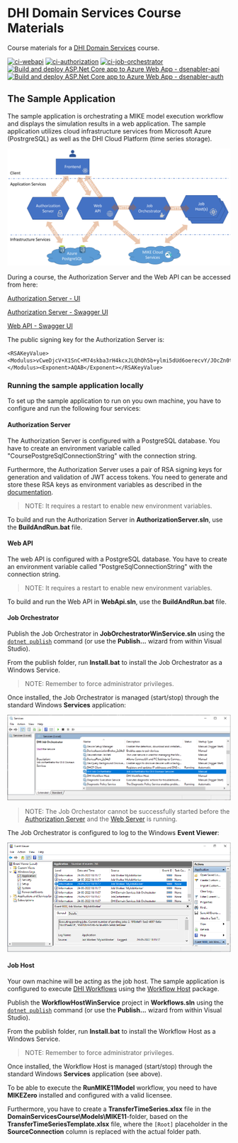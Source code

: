 # DHI Domain Services Course Materials
Course materials for a [DHI Domain Services](https://github.com/DHI/DomainServices) course.

[![ci-webapi](https://github.com/DHI/DomainServicesCourse/workflows/ci-webapi/badge.svg)](https://github.com/DHI/DomainServicesCourse/actions/workflows/ci-webapi.yml)
[![ci-authorization](https://github.com/DHI/DomainServicesCourse/workflows/ci-authorization/badge.svg)](https://github.com/DHI/DomainServicesCourse/actions/workflows/ci-authorization.yml)
[![ci-job-orchestrator](https://github.com/DHI/DomainServicesCourse/workflows/ci-job-orchestrator/badge.svg)](https://github.com/DHI/DomainServicesCourse/actions/workflows/ci-job-orchestrator.yml)
[![Build and deploy ASP.Net Core app to Azure Web App - dsenabler-api](https://github.com/DHI/DomainServicesCourse/actions/workflows/main_dsenabler-api.yml/badge.svg)](https://github.com/DHI/DomainServicesCourse/actions/workflows/main_dsenabler-api.yml)
[![Build and deploy ASP.Net Core app to Azure Web App - dsenabler-auth](https://github.com/DHI/DomainServicesCourse/actions/workflows/main_dsenabler-auth.yml/badge.svg)](https://github.com/DHI/DomainServicesCourse/actions/workflows/main_dsenabler-auth.yml)

## The Sample Application

The sample application is orchestrating a MIKE model execution workflow and displays the simulation results in a web application. The sample application utilizes cloud infrastructure services from Microsoft Azure (PostrgreSQL) as well as the DHI Cloud Platform (time series storage).

![](Images/services-communication.png)

During a course, the Authorization Server and the Web API can be accessed from here:

[Authorization Server - UI](https://dsenabler-auth.azurewebsites.net)

[Authorization Server - Swagger UI](https://dsenabler-auth.azurewebsites.net/swagger/index.html)

[Web API - Swagger UI](https://dsenabler-api.azurewebsites.net/swagger/index.html)

The public signing key for the Authorization Server is:

```
<RSAKeyValue><Modulus>vCweDjcV+X1SnC+M74skba3rH4kcxJLQhOh5b+ylmi5dUd6oerecvY/JOcZn0tVcQd2HVi3Vy3C49TwgOO3YIJPiikO9S7G0OZQYUd37APukl32FoEPCAj/cyb/w2WVLJxF+vdRCsi06y4glPTifVUVkJRNrHTbyDtT8gNc/+qmHvRAnHB9BLV0L4p4KKtBBdrh2Bu9/ubwut4Fn4h3k3P+AAAJjQTO0WtWpl8xaabcaCT4iUdMMpK7f86aDahGAX1CD1E4a/uKSPfIb5uGthL/8e00lCpA5Zf+nUcvaUslE5IlfMH2AGf2841OUSvvT89ma7Ci9WjyP36mxNaZ2nQ==</Modulus><Exponent>AQAB</Exponent></RSAKeyValue>
```

### Running the sample application locally

To set up the sample application to run on you own machine, you have to configure and run the following four services:

#### Authorization Server

The Authorization Server is configured with a PostgreSQL database. You have to create an environment variable called "CoursePostgreSqlConnectionString" with the connection string.

Furthermore, the Authorization Server  uses a pair of RSA signing keys for generation and validation of JWT access tokens. You need to generate and store these RSA keys as environment variables as described in the [documentation](https://dhi-developer-documentation.azurewebsites.net/domain_services/faq/#how-to-create-a-pair-of-rsa-signing-keys-for-generation-and-validation-of-jwt-access-tokens).

> NOTE: It requires a restart to enable new environment variables.

To build and run the Authorization Server in **AuthorizationServer.sln**, use the **BuildAndRun.bat** file. 

#### Web API

The web API is configured with a PostgreSQL database. You have to create an environment variable called "PostgreSqlConnectionString" with the connection string.

> NOTE: It requires a restart to enable new environment variables.

To build and run the Web API in **WebApi.sln**, use the **BuildAndRun.bat** file.

#### Job Orchestrator

Publish the Job Orchestrator in **JobOrchestratorWinService.sln** using the [`dotnet publish`](https://docs.microsoft.com/en-us/dotnet/core/tools/dotnet-publish) command (or use the **Publish...** wizard from within Visual Studio).

From the publish folder, run **Install.bat** to install the Job Orchestrator as a Windows Service.

> NOTE: Remember to force administrator privileges.

Once installed, the Job Orchestrator is managed (start/stop) through the standard Windows **Services** application:

![](Images/windows-services.png)

> NOTE: The Job Orchestator cannot be successfully started before the [Authorization Server](#authorization-server) and the [Web Server](#web-server) is running.

The Job Orchestrator is configured to log to the Windows **Event Viewer**:

![](Images/event-viewer.png)

#### Job Host

Your own machine will be acting as the job host. The sample application is configured to execute [DHI Workflows](https://github.com/DHI/Workflow#readme) using the [Workflow Host](https://www.nuget.org/packages/DHI.Workflow.Host) package.

Publish the **WorkflowHostWinService** project in **Workflows.sln** using the [`dotnet publish`](https://docs.microsoft.com/en-us/dotnet/core/tools/dotnet-publish) command (or use the **Publish...** wizard from within Visual Studio).

From the publish folder, run **Install.bat** to install the Workflow Host as a Windows Service.

> NOTE: Remember to force administrator privileges.

Once installed, the Workflow Host is managed (start/stop) through the standard Windows **Services** application (see above).

To be able to execute the **RunMIKE11Model** workflow, you need to have **MIKEZero** installed and configured with a valid licensee.

Furthermore, you have to create a **TransferTimeSeries.xlsx** file in the **DomainServicesCourse\Models\MIKE11**-folder, based on the **TransferTimeSeriesTemplate.xlsx** file, where the `[Root]` placeholder in the **SourceConnection** column is replaced with the actual folder path.



